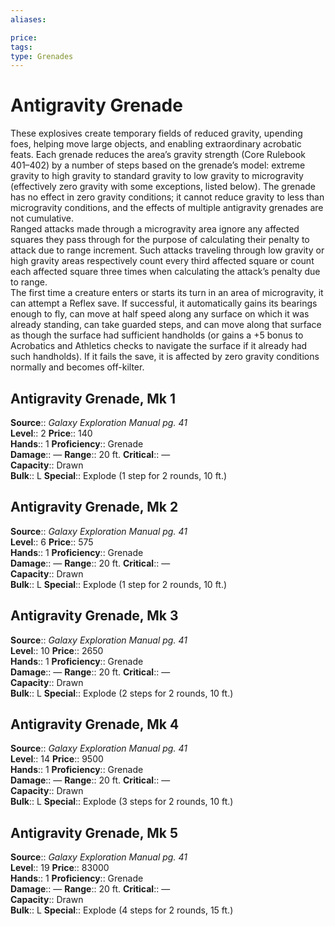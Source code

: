 ```yaml
---
aliases: 

price: 
tags: 
type: Grenades
---
```


# Antigravity Grenade

These explosives create temporary fields of reduced gravity, upending foes, helping move large objects, and enabling extraordinary acrobatic feats. Each grenade reduces the area’s gravity strength (Core Rulebook 401–402) by a number of steps based on the grenade’s model: extreme gravity to high gravity to standard gravity to low gravity to microgravity (effectively zero gravity with some exceptions, listed below). The grenade has no effect in zero gravity conditions; it cannot reduce gravity to less than microgravity conditions, and the effects of multiple antigravity grenades are not cumulative.  
Ranged attacks made through a microgravity area ignore any affected squares they pass through for the purpose of calculating their penalty to attack due to range increment. Such attacks traveling through low gravity or high gravity areas respectively count every third affected square or count each affected square three times when calculating the attack’s penalty due to range.  
The first time a creature enters or starts its turn in an area of microgravity, it can attempt a Reflex save. If successful, it automatically gains its bearings enough to fly, can move at half speed along any surface on which it was already standing, can take guarded steps, and can move along that surface as though the surface had sufficient handholds (or gains a +5 bonus to Acrobatics and Athletics checks to navigate the surface if it already had such handholds). If it fails the save, it is affected by zero gravity conditions normally and becomes off-kilter.  

## Antigravity Grenade, Mk 1

**Source**:: _Galaxy Exploration Manual pg. 41_  
**Level**:: 2
**Price**:: 140  
**Hands**:: 1
**Proficiency**:: Grenade  
**Damage**:: — 
**Range**:: 20 ft.
**Critical**:: —  
**Capacity**:: Drawn  
**Bulk**:: L
**Special**:: Explode (1 step for 2 rounds, 10 ft.)

## Antigravity Grenade, Mk 2

**Source**:: _Galaxy Exploration Manual pg. 41_  
**Level**:: 6
**Price**:: 575  
**Hands**:: 1
**Proficiency**:: Grenade  
**Damage**:: — 
**Range**:: 20 ft.
**Critical**:: —  
**Capacity**:: Drawn  
**Bulk**:: L
**Special**:: Explode (1 step for 2 rounds, 10 ft.)

## Antigravity Grenade, Mk 3

**Source**:: _Galaxy Exploration Manual pg. 41_  
**Level**:: 10
**Price**:: 2650  
**Hands**:: 1
**Proficiency**:: Grenade  
**Damage**:: — 
**Range**:: 20 ft.
**Critical**:: —  
**Capacity**:: Drawn  
**Bulk**:: L
**Special**:: Explode (2 steps for 2 rounds, 10 ft.)

## Antigravity Grenade, Mk 4

**Source**:: _Galaxy Exploration Manual pg. 41_  
**Level**:: 14
**Price**:: 9500  
**Hands**:: 1
**Proficiency**:: Grenade  
**Damage**:: — 
**Range**:: 20 ft.
**Critical**:: —  
**Capacity**:: Drawn  
**Bulk**:: L
**Special**:: Explode (3 steps for 2 rounds, 10 ft.)

## Antigravity Grenade, Mk 5

**Source**:: _Galaxy Exploration Manual pg. 41_  
**Level**:: 19
**Price**:: 83000  
**Hands**:: 1
**Proficiency**:: Grenade  
**Damage**:: — 
**Range**:: 20 ft.
**Critical**:: —  
**Capacity**:: Drawn  
**Bulk**:: L
**Special**:: Explode (4 steps for 2 rounds, 15 ft.)
